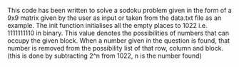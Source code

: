 This code has been written to solve a sodoku problem given in the form of a 9x9 matrix given by the user as input or taken from the data.txt file as an example.
	The init function initialises all the empty places to 1022 i.e. 1111111110 in binary. This value denotes the possibilities of numbers that can occupy the given block. When a number given in the question is found, that number is removed from the possibility list of that row, column and block. (this is done by subtracting 2^n from 1022, n is the number found)

